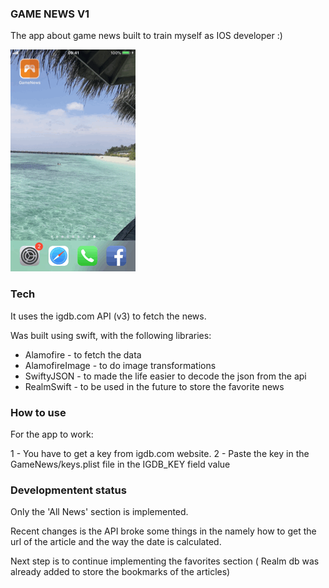 ### GAME NEWS V1 ###

The app about game news built to train myself as IOS developer :)

![](games_news_200_5.gif)

### Tech ###
It uses the igdb.com API (v3) to fetch the news.

Was built using swift, with the following libraries:

* Alamofire - to fetch the data
* AlamofireImage - to do image transformations
* SwiftyJSON - to made the life easier to decode the json from the api
* RealmSwift - to be used in the future to store the favorite news

### How to use ###

For the app to work: 

1 - You have to get a key from igdb.com website.
2 - Paste the key in the GameNews/keys.plist file in the IGDB_KEY field value

### Developmentent status ###
Only the 'All News' section is implemented.

Recent changes is the API broke some things in the namely how to get the url of the article and the way the date is calculated.

Next step is to continue implementing the favorites section ( Realm db was already added to store the bookmarks of the articles)


